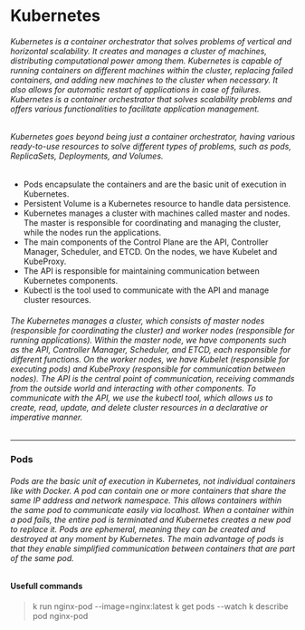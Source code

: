 # Kubernetes
###### Kubernetes is a container orchestrator that solves problems of vertical and horizontal scalability. It creates and manages a cluster of machines, distributing computational power among them. Kubernetes is capable of running containers on different machines within the cluster, replacing failed containers, and adding new machines to the cluster when necessary. It also allows for automatic restart of applications in case of failures. Kubernetes is a container orchestrator that solves scalability problems and offers various functionalities to facilitate application management.

###### Kubernetes goes beyond being just a container orchestrator, having various ready-to-use resources to solve different types of problems, such as pods, ReplicaSets, Deployments, and Volumes.

* Pods encapsulate the containers and are the basic unit of execution in Kubernetes.
* Persistent Volume is a Kubernetes resource to handle data persistence.
* Kubernetes manages a cluster with machines called master and nodes. The master is responsible for coordinating and managing the cluster, while the nodes run the applications.
* The main components of the Control Plane are the API, Controller Manager, Scheduler, and ETCD. On the nodes, we have Kubelet and KubeProxy.
* The API is responsible for maintaining communication between Kubernetes components.
* Kubectl is the tool used to communicate with the API and manage cluster resources.

###### The Kubernetes manages a cluster, which consists of master nodes (responsible for coordinating the cluster) and worker nodes (responsible for running applications). Within the master node, we have components such as the API, Controller Manager, Scheduler, and ETCD, each responsible for different functions. On the worker nodes, we have Kubelet (responsible for executing pods) and KubeProxy (responsible for communication between nodes). The API is the central point of communication, receiving commands from the outside world and interacting with other components. To communicate with the API, we use the kubectl tool, which allows us to create, read, update, and delete cluster resources in a declarative or imperative manner.
---
### Pods
###### Pods are the basic unit of execution in Kubernetes, not individual containers like with Docker. A pod can contain one or more containers that share the same IP address and network namespace. This allows containers within the same pod to communicate easily via localhost. When a container within a pod fails, the entire pod is terminated and Kubernetes creates a new pod to replace it. Pods are ephemeral, meaning they can be created and destroyed at any moment by Kubernetes. The main advantage of pods is that they enable simplified communication between containers that are part of the same pod.

#### Usefull commands
> k run nginx-pod --image=nginx:latest
> k get pods --watch
> k describe pod nginx-pod

